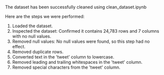 The dataset has been successfully cleaned using clean_dataset.ipynb


Here are the steps we were performed:

1. Loaded the dataset.
2. Inspected the dataset: Confirmed it contains 24,783 rows and 7   columns with no null values.
3. Removed null values: No null values were found, so this step had no effect.
4. Removed duplicate rows.
5. Converted text in the 'tweet' column to lowercase.
6. Removed leading and trailing whitespaces in the 'tweet' column.
7. Removed special characters from the 'tweet' column.